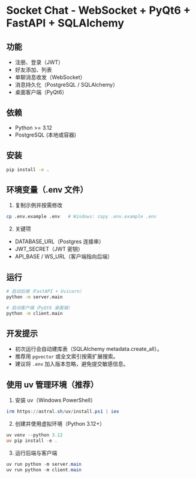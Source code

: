 Socket Chat - WebSocket + PyQt6 + FastAPI + SQLAlchemy
=====================================================

功能
----
- 注册、登录（JWT）
- 好友添加、列表
- 单聊消息收发（WebSocket）
- 消息持久化（PostgreSQL / SQLAlchemy）
- 桌面客户端（PyQt6）

依赖
----
- Python >= 3.12
- PostgreSQL (本地或容器)

安装
----
```bash
pip install -e .
```

环境变量（.env 文件）
---------------------
1) 复制示例并按需修改
```bash
cp .env.example .env   # Windows: copy .env.example .env
```
2) 关键项
- DATABASE_URL（Postgres 连接串）
- JWT_SECRET（JWT 密钥）
- API_BASE / WS_URL（客户端指向后端）

运行
----
```bash
# 启动后端（FastAPI + Uvicorn）
python -m server.main

# 启动客户端（PyQt6 桌面端）
python -m client.main
```

开发提示
--------
- 初次运行会自动建库表（SQLAlchemy metadata.create_all）。
- 推荐用 `pgvector` 或全文索引按需扩展搜索。
- 建议将 `.env` 加入版本忽略，避免提交敏感信息。

使用 uv 管理环境（推荐）
------------------------
1) 安装 uv（Windows PowerShell）
```powershell
irm https://astral.sh/uv/install.ps1 | iex
```
2) 创建并使用虚拟环境（Python 3.12+）
```powershell
uv venv --python 3.12
uv pip install -e .
```
3) 运行后端与客户端
```powershell
uv run python -m server.main
uv run python -m client.main
```
